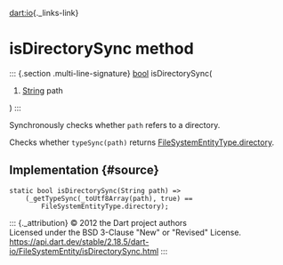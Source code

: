 [dart:io](../../dart-io/dart-io-library){._links-link}

isDirectorySync method
======================

::: {.section .multi-line-signature}
[bool](../../dart-core/bool-class) isDirectorySync(

1.  [String](../../dart-core/string-class) path

)
:::

Synchronously checks whether `path` refers to a directory.

Checks whether `typeSync(path)` returns
[FileSystemEntityType.directory](../filesystementitytype/directory-constant).

Implementation {#source}
--------------

``` {.language-dart data-language="dart"}
static bool isDirectorySync(String path) =>
    (_getTypeSync(_toUtf8Array(path), true) ==
        FileSystemEntityType.directory);
```

::: {._attribution}
© 2012 the Dart project authors\
Licensed under the BSD 3-Clause \"New\" or \"Revised\" License.\
<https://api.dart.dev/stable/2.18.5/dart-io/FileSystemEntity/isDirectorySync.html>
:::
